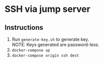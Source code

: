 # SSH via jump server

## Instructions
1. Run `generate-key.sh` to generate key.  
   NOTE: Keys generated are password-less.
1. `docker-compose up`
1. `docker-compose origin ssh dest`
